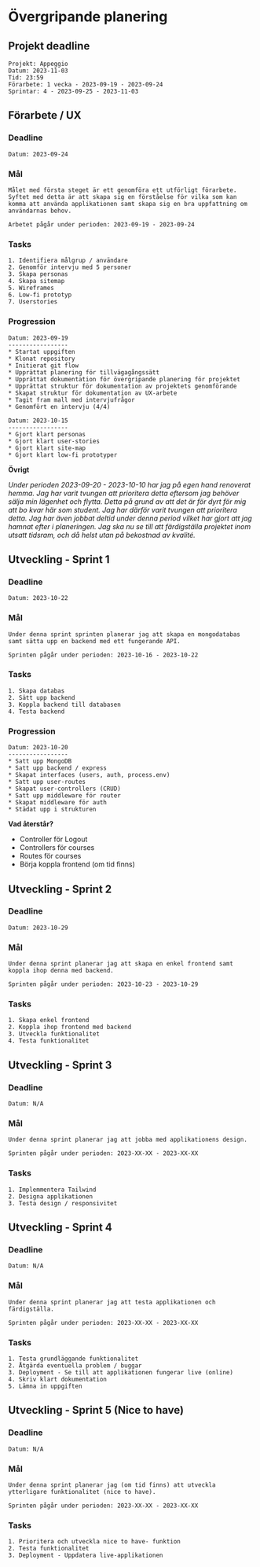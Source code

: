 # Övergripande planering

## Projekt deadline

    Projekt: Appeggio
    Datum: 2023-11-03
    Tid: 23:59
    Förarbete: 1 vecka - 2023-09-19 - 2023-09-24
    Sprintar: 4 - 2023-09-25 - 2023-11-03

## Förarbete / UX

### Deadline

    Datum: 2023-09-24

### Mål

    Målet med första steget är ett genomföra ett utförligt förarbete. Syftet med detta är att skapa sig en förståelse för vilka som kan komma att använda applikationen samt skapa sig en bra uppfattning om användarnas behov.

    Arbetet pågår under perioden: 2023-09-19 - 2023-09-24

### Tasks

    1. Identifiera målgrup / användare
    2. Genomför intervju med 5 personer
    3. Skapa personas
    4. Skapa sitemap
    5. Wireframes
    6. Low-fi prototyp
    7. Userstories

### Progression

    Datum: 2023-09-19
    -----------------
    * Startat uppgiften
    * Klonat repository
    * Initierat git flow
    * Upprättat planering för tillvägagångssätt
    * Upprättat dokumentation för övergripande planering för projektet
    * Upprättat struktur för dokumentation av projektets genomförande
    * Skapat struktur för dokumentation av UX-arbete
    * Tagit fram mall med intervjufrågor
    * Genomfört en intervju (4/4)

    Datum: 2023-10-15
    -----------------
    * Gjort klart personas
    * Gjort klart user-stories
    * Gjort klart site-map
    * Gjort klart low-fi prototyper

**Övrigt**

_Under perioden 2023-09-20 - 2023-10-10 har jag på egen hand renoverat hemma. Jag har varit tvungen att prioritera detta eftersom_
_jag behöver sälja min lägenhet och flytta. Detta på grund av att det är för dyrt för mig att bo kvar här som student._
_Jag har därför varit tvungen att prioritera detta. Jag har även jobbat deltid under denna period vilket har gjort att_
_jag hamnat efter i planeringen. Jag ska nu se till att färdigställa projektet inom utsatt tidsram, och då helst utan_
_på bekostnad av kvalité._

## Utveckling - Sprint 1

### Deadline

    Datum: 2023-10-22

### Mål

    Under denna sprint sprinten planerar jag att skapa en mongodatabas samt sätta upp en backend med ett fungerande API.

    Sprinten pågår under perioden: 2023-10-16 - 2023-10-22

### Tasks

    1. Skapa databas
    2. Sätt upp backend
    3. Koppla backend till databasen
    4. Testa backend

### Progression

    Datum: 2023-10-20
    -----------------
    * Satt upp MongoDB
    * Satt upp backend / express
    * Skapat interfaces (users, auth, process.env)
    * Satt upp user-routes
    * Skapat user-controllers (CRUD)
    * Satt upp middleware för router
    * Skapat middleware för auth
    * Städat upp i strukturen

**Vad återstår?**

- Controller för Logout
- Controllers för courses
- Routes för courses
- Börja koppla frontend (om tid finns)

## Utveckling - Sprint 2

### Deadline

    Datum: 2023-10-29

### Mål

    Under denna sprint planerar jag att skapa en enkel frontend samt koppla ihop denna med backend.

    Sprinten pågår under perioden: 2023-10-23 - 2023-10-29

### Tasks

    1. Skapa enkel frontend
    2. Koppla ihop frontend med backend
    3. Utveckla funktionalitet
    4. Testa funktionalitet

## Utveckling - Sprint 3

### Deadline

    Datum: N/A

### Mål

    Under denna sprint planerar jag att jobba med applikationens design.

    Sprinten pågår under perioden: 2023-XX-XX - 2023-XX-XX

### Tasks

    1. Implemmentera Tailwind
    2. Designa applikationen
    3. Testa design / responsivitet

## Utveckling - Sprint 4

### Deadline

    Datum: N/A

### Mål

    Under denna sprint planerar jag att testa applikationen och färdigställa.

    Sprinten pågår under perioden: 2023-XX-XX - 2023-XX-XX

### Tasks

    1. Testa grundläggande funktionalitet
    2. Åtgärda eventuella problem / buggar
    3. Deployment - Se till att applikationen fungerar live (online)
    4. Skriv klart dokumentation
    5. Lämna in uppgiften

## Utveckling - Sprint 5 (Nice to have)

### Deadline

    Datum: N/A

### Mål

    Under denna sprint planerar jag (om tid finns) att utveckla ytterligare funktionalitet (nice to have).

    Sprinten pågår under perioden: 2023-XX-XX - 2023-XX-XX

### Tasks

    1. Prioritera och utveckla nice to have- funktion
    2. Testa funktionalitet
    3. Deployment - Uppdatera live-applikationen
